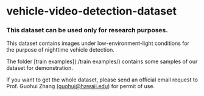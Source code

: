 # vehicle-video-detection-dataset
### This dataset can be used only for research purposes. ###

This dataset contains images under low-environment-light conditions for the purpose of nighttime vehicle detection.

The folder [train examples](./train examples/) contains some samples of our dataset for demonstration.

If you want to get the whole dataset, please send an official email request to Prof. Guohui Zhang (guohui@hawaii.edu) for permit of use.

